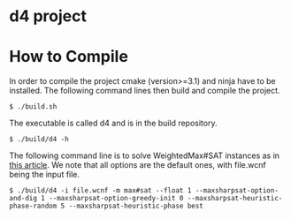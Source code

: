 # d4 project

# How to Compile

In order to compile the project cmake (version>=3.1) and ninja have to
be installed. The following command lines then build and compile the
project.

```console
$ ./build.sh
```

The executable is called d4 and is in the build repository.

```console
$ ./build/d4 -h
```

The following command line is to solve WeightedMax#SAT instances as in [this article](https://drops.dagstuhl.de/opus/volltexte/2022/16702/pdf/LIPIcs-SAT-2022-28.pdf). We note that all options are the default ones, with file.wcnf being the input file. 

```console
$ ./build/d4 -i file.wcnf -m max#sat --float 1 --maxsharpsat-option-and-dig 1 --maxsharpsat-option-greedy-init 0 --maxsharpsat-heuristic-phase-random 5 --maxsharpsat-heuristic-phase best
```
